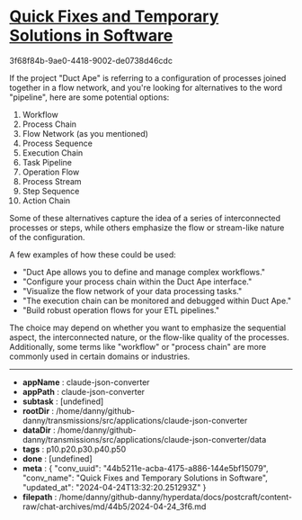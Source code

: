# [Quick Fixes and Temporary Solutions in Software](https://claude.ai/chat/44b5211e-acba-4175-a886-144e5bf15079)

3f68f84b-9ae0-4418-9002-de0738d46cdc

 If the project "Duct Ape" is referring to a configuration of processes joined together in a flow network, and you're looking for alternatives to the word "pipeline", here are some potential options:

1. Workflow
2. Process Chain
3. Flow Network (as you mentioned)
4. Process Sequence
5. Execution Chain
6. Task Pipeline
7. Operation Flow
8. Process Stream
9. Step Sequence
10. Action Chain

Some of these alternatives capture the idea of a series of interconnected processes or steps, while others emphasize the flow or stream-like nature of the configuration.

A few examples of how these could be used:

- "Duct Ape allows you to define and manage complex workflows."
- "Configure your process chain within the Duct Ape interface."
- "Visualize the flow network of your data processing tasks."
- "The execution chain can be monitored and debugged within Duct Ape."
- "Build robust operation flows for your ETL pipelines."

The choice may depend on whether you want to emphasize the sequential aspect, the interconnected nature, or the flow-like quality of the processes. Additionally, some terms like "workflow" or "process chain" are more commonly used in certain domains or industries.

---

* **appName** : claude-json-converter
* **appPath** : claude-json-converter
* **subtask** : [undefined]
* **rootDir** : /home/danny/github-danny/transmissions/src/applications/claude-json-converter
* **dataDir** : /home/danny/github-danny/transmissions/src/applications/claude-json-converter/data
* **tags** : p10.p20.p30.p40.p50
* **done** : [undefined]
* **meta** : {
  "conv_uuid": "44b5211e-acba-4175-a886-144e5bf15079",
  "conv_name": "Quick Fixes and Temporary Solutions in Software",
  "updated_at": "2024-04-24T13:32:20.251293Z"
}
* **filepath** : /home/danny/github-danny/hyperdata/docs/postcraft/content-raw/chat-archives/md/44b5/2024-04-24_3f6.md